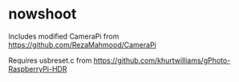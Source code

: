 nowshoot
========

Includes modified CameraPi from https://github.com/RezaMahmood/CameraPi

Requires usbreset.c from https://github.com/khurtwilliams/gPhoto-RaspberryPi-HDR
